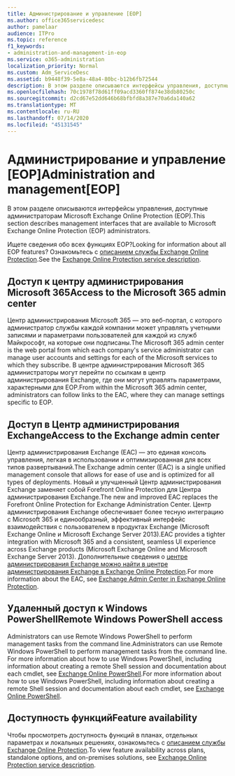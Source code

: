 ```yaml
---
title: Администрирование и управление [EOP]
ms.author: office365servicedesc
author: pamelaar
audience: ITPro
ms.topic: reference
f1_keywords:
- administration-and-management-in-eop
ms.service: o365-administration
localization_priority: Normal
ms.custom: Adm_ServiceDesc
ms.assetid: b9448f39-5e8a-48a4-80bc-b12b6fb72544
description: В этом разделе описываются интерфейсы управления, доступные администраторам Microsoft Exchange Online Protection (EOP).
ms.openlocfilehash: 70c1978f78d61ff09acd3360ff874e38db80250c
ms.sourcegitcommit: d2cd67e52dd646b68bfbfd8a387e70a6da140a62
ms.translationtype: MT
ms.contentlocale: ru-RU
ms.lasthandoff: 07/14/2020
ms.locfileid: "45131545"
---
```

# <a name="administration-and-managementeop"></a><span data-ttu-id="9291c-103">Администрирование и управление [EOP]</span><span class="sxs-lookup"><span data-stu-id="9291c-103">Administration and management[EOP]</span></span>

<span data-ttu-id="9291c-104">В этом разделе описываются интерфейсы управления, доступные администраторам Microsoft Exchange Online Protection (EOP).</span><span class="sxs-lookup"><span data-stu-id="9291c-104">This section describes management interfaces that are available to Microsoft Exchange Online Protection (EOP) administrators.</span></span>
  
<span data-ttu-id="9291c-105">Ищете сведения обо всех функциях EOP?</span><span class="sxs-lookup"><span data-stu-id="9291c-105">Looking for information about all EOP features?</span></span> <span data-ttu-id="9291c-106">Ознакомьтесь с [описанием службы Exchange Online Protection](exchange-online-protection-service-description.md).</span><span class="sxs-lookup"><span data-stu-id="9291c-106">See the [Exchange Online Protection service description](exchange-online-protection-service-description.md).</span></span>
  
## <a name="access-to-the-microsoft-365-admin-center"></a><span data-ttu-id="9291c-107">Доступ к центру администрирования Microsoft 365</span><span class="sxs-lookup"><span data-stu-id="9291c-107">Access to the Microsoft 365 admin center</span></span>

<span data-ttu-id="9291c-108">Центр администрирования Microsoft 365 — это веб-портал, с которого администратор службы каждой компании может управлять учетными записями и параметрами пользователей для каждой из служб Майкрософт, на которые они подписаны.</span><span class="sxs-lookup"><span data-stu-id="9291c-108">The Microsoft 365 admin center is the web portal from which each company's service administrator can manage user accounts and settings for each of the Microsoft services to which they subscribe.</span></span> <span data-ttu-id="9291c-109">В центре администрирования Microsoft 365 администраторы могут перейти по ссылкам в центр администрирования Exchange, где они могут управлять параметрами, характерными для EOP.</span><span class="sxs-lookup"><span data-stu-id="9291c-109">From within the Microsoft 365 admin center, administrators can follow links to the EAC, where they can manage settings specific to EOP.</span></span>
  
## <a name="access-to-the-exchange-admin-center"></a><span data-ttu-id="9291c-110">Доступ в Центр администрирования Exchange</span><span class="sxs-lookup"><span data-stu-id="9291c-110">Access to the Exchange admin center</span></span>

<span data-ttu-id="9291c-111">Центр администрирования Exchange (EAC) — это единая консоль управления, легкая в использовании и оптимизированная для всех типов развертываний.</span><span class="sxs-lookup"><span data-stu-id="9291c-111">The Exchange admin center (EAC) is a single unified management console that allows for ease of use and is optimized for all types of deployments.</span></span> <span data-ttu-id="9291c-112">Новый и улучшенный Центр администрирования Exchange заменяет собой Forefront Online Protection для Центра администрирования Exchange.</span><span class="sxs-lookup"><span data-stu-id="9291c-112">The new and improved EAC replaces the Forefront Online Protection for Exchange Administration Center.</span></span> <span data-ttu-id="9291c-113">Центр администрирования Exchange обеспечивает более тесную интеграцию с Microsoft 365 и единообразный, эффективный интерфейс взаимодействия с пользователем в продуктах Exchange (Microsoft Exchange Online и Microsoft Exchange Server 2013).</span><span class="sxs-lookup"><span data-stu-id="9291c-113">EAC provides a tighter integration with Microsoft 365 and a consistent, seamless UI experience across Exchange products (Microsoft Exchange Online and Microsoft Exchange Server 2013).</span></span> <span data-ttu-id="9291c-114">Дополнительные сведения о [центре администрирования Exchange можно найти в центре администрирования Exchange в Exchange Online Protection](https://go.microsoft.com/fwlink/p/?LinkId=282381).</span><span class="sxs-lookup"><span data-stu-id="9291c-114">For more information about the EAC, see [Exchange Admin Center in Exchange Online Protection](https://go.microsoft.com/fwlink/p/?LinkId=282381).</span></span>
  
## <a name="remote-windows-powershell-access"></a><span data-ttu-id="9291c-115">Удаленный доступ к Windows PowerShell</span><span class="sxs-lookup"><span data-stu-id="9291c-115">Remote Windows PowerShell access</span></span>

 <span data-ttu-id="9291c-116">Administrators can use Remote Windows PowerShell to perform management tasks from the command line.</span><span class="sxs-lookup"><span data-stu-id="9291c-116">Administrators can use Remote Windows PowerShell to perform management tasks from the command line.</span></span> <span data-ttu-id="9291c-117">For more information about how to use Windows PowerShell, including information about creating a remote Shell session and documentation about each cmdlet, see [Exchange Online PowerShell](https://go.microsoft.com/fwlink/p/?LinkId=282266).</span><span class="sxs-lookup"><span data-stu-id="9291c-117">For more information about how to use Windows PowerShell, including information about creating a remote Shell session and documentation about each cmdlet, see [Exchange Online PowerShell](https://go.microsoft.com/fwlink/p/?LinkId=282266).</span></span>
  
## <a name="feature-availability"></a><span data-ttu-id="9291c-118">Доступность функций</span><span class="sxs-lookup"><span data-stu-id="9291c-118">Feature availability</span></span>

<span data-ttu-id="9291c-119">Чтобы просмотреть доступность функций в планах, отдельных параметрах и локальных решениях, ознакомьтесь с [описанием службы Exchange Online Protection](exchange-online-protection-service-description.md).</span><span class="sxs-lookup"><span data-stu-id="9291c-119">To view feature availability across plans, standalone options, and on-premises solutions, see [Exchange Online Protection service description](exchange-online-protection-service-description.md).</span></span>
  